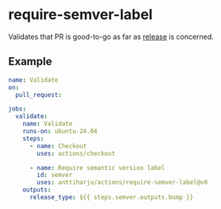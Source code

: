 # require-semver-label

Validates that PR is good-to-go as far as [release](https://github.com/smartlyio/github-actions/tree/master/release) is concerned.

## Example

```yml
name: Validate
on:
  pull_request:

jobs:
  validate:
    name: Validate
    runs-on: ubuntu-24.04
    steps:
      - name: Checkout
        uses: actions/checkout

      - name: Require semantic version label
        id: semver
        uses: anttiharju/actions/require-semver-label@v0
    outputs:
      release_type: ${{ steps.semver.outputs.bump }}
```
